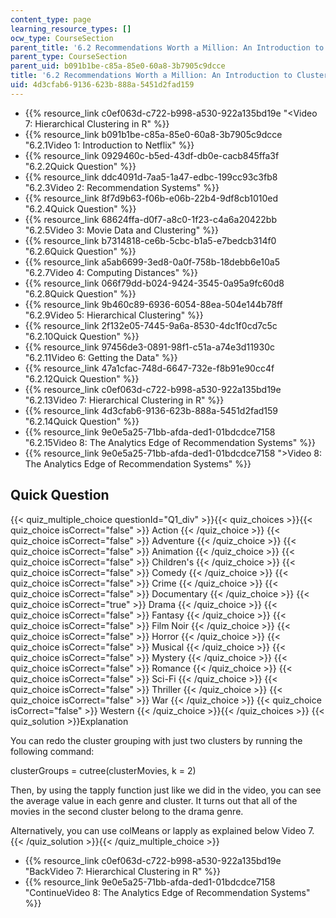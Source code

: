 ```yaml
---
content_type: page
learning_resource_types: []
ocw_type: CourseSection
parent_title: '6.2 Recommendations Worth a Million: An Introduction to Clustering '
parent_type: CourseSection
parent_uid: b091b1be-c85a-85e0-60a8-3b7905c9dcce
title: '6.2 Recommendations Worth a Million: An Introduction to Clustering '
uid: 4d3cfab6-9136-623b-888a-5451d2fad159
---
```


*   {{% resource_link c0ef063d-c722-b998-a530-922a135bd19e "\<Video 7: Hierarchical Clustering in R" %}}
*   {{% resource_link b091b1be-c85a-85e0-60a8-3b7905c9dcce "6.2.1Video 1: Introduction to Netflix" %}}
*   {{% resource_link 0929460c-b5ed-43df-db0e-cacb845ffa3f "6.2.2Quick Question" %}}
*   {{% resource_link ddc4091d-7aa5-1a47-edbc-199cc93c3fb8 "6.2.3Video 2: Recommendation Systems" %}}
*   {{% resource_link 8f7d9b63-f06b-e06b-22b4-9df8cb1010ed "6.2.4Quick Question" %}}
*   {{% resource_link 68624ffa-d0f7-a8c0-1f23-c4a6a20422bb "6.2.5Video 3: Movie Data and Clustering" %}}
*   {{% resource_link b7314818-ce6b-5cbc-b1a5-e7bedcb314f0 "6.2.6Quick Question" %}}
*   {{% resource_link a5ab6699-3ed8-0a0f-758b-18debb6e10a5 "6.2.7Video 4: Computing Distances" %}}
*   {{% resource_link 066f79dd-b024-9424-3545-0a95a9fc60d8 "6.2.8Quick Question" %}}
*   {{% resource_link 9b460c89-6936-6054-88ea-504e144b78ff "6.2.9Video 5: Hierarchical Clustering" %}}
*   {{% resource_link 2f132e05-7445-9a6a-8530-4dc1f0cd7c5c "6.2.10Quick Question" %}}
*   {{% resource_link 97456de3-0891-98f1-c51a-a74e3d11930c "6.2.11Video 6: Getting the Data" %}}
*   {{% resource_link 47a1cfac-748d-6647-732e-f8b91e90cc4f "6.2.12Quick Question" %}}
*   {{% resource_link c0ef063d-c722-b998-a530-922a135bd19e "6.2.13Video 7: Hierarchical Clustering in R" %}}
*   {{% resource_link 4d3cfab6-9136-623b-888a-5451d2fad159 "6.2.14Quick Question" %}}
*   {{% resource_link 9e0e5a25-71bb-afda-ded1-01bdcdce7158 "6.2.15Video 8: The Analytics Edge of Recommendation Systems" %}}
*   {{% resource_link 9e0e5a25-71bb-afda-ded1-01bdcdce7158 "\>Video 8: The Analytics Edge of Recommendation Systems" %}}

Quick Question
--------------

{{< quiz_multiple_choice questionId="Q1_div" >}}{{< quiz_choices >}}{{< quiz_choice isCorrect="false" >}}&nbsp;Action&nbsp;{{< /quiz_choice >}}
{{< quiz_choice isCorrect="false" >}}&nbsp;Adventure&nbsp;{{< /quiz_choice >}}
{{< quiz_choice isCorrect="false" >}}&nbsp;Animation&nbsp;{{< /quiz_choice >}}
{{< quiz_choice isCorrect="false" >}}&nbsp;Children's&nbsp;{{< /quiz_choice >}}
{{< quiz_choice isCorrect="false" >}}&nbsp;Comedy&nbsp;{{< /quiz_choice >}}
{{< quiz_choice isCorrect="false" >}}&nbsp;Crime&nbsp;{{< /quiz_choice >}}
{{< quiz_choice isCorrect="false" >}}&nbsp;Documentary&nbsp;{{< /quiz_choice >}}
{{< quiz_choice isCorrect="true" >}}&nbsp;Drama&nbsp;{{< /quiz_choice >}}
{{< quiz_choice isCorrect="false" >}}&nbsp;Fantasy&nbsp;{{< /quiz_choice >}}
{{< quiz_choice isCorrect="false" >}}&nbsp;Film Noir&nbsp;{{< /quiz_choice >}}
{{< quiz_choice isCorrect="false" >}}&nbsp;Horror&nbsp;{{< /quiz_choice >}}
{{< quiz_choice isCorrect="false" >}}&nbsp;Musical&nbsp;{{< /quiz_choice >}}
{{< quiz_choice isCorrect="false" >}}&nbsp;Mystery&nbsp;{{< /quiz_choice >}}
{{< quiz_choice isCorrect="false" >}}&nbsp;Romance&nbsp;{{< /quiz_choice >}}
{{< quiz_choice isCorrect="false" >}}&nbsp;Sci-Fi&nbsp;{{< /quiz_choice >}}
{{< quiz_choice isCorrect="false" >}}&nbsp;Thriller&nbsp;{{< /quiz_choice >}}
{{< quiz_choice isCorrect="false" >}}&nbsp;War&nbsp;{{< /quiz_choice >}}
{{< quiz_choice isCorrect="false" >}}&nbsp;Western&nbsp;{{< /quiz_choice >}}{{< /quiz_choices >}}
{{< quiz_solution >}}Explanation

You can redo the cluster grouping with just two clusters by running the following command:

clusterGroups = cutree(clusterMovies, k = 2)

Then, by using the tapply function just like we did in the video, you can see the average value in each genre and cluster. It turns out that all of the movies in the second cluster belong to the drama genre.

Alternatively, you can use colMeans or lapply as explained below Video 7.{{< /quiz_solution >}}{{< /quiz_multiple_choice >}}

*   {{% resource_link c0ef063d-c722-b998-a530-922a135bd19e "BackVideo 7: Hierarchical Clustering in R" %}}
*   {{% resource_link 9e0e5a25-71bb-afda-ded1-01bdcdce7158 "ContinueVideo 8: The Analytics Edge of Recommendation Systems" %}}